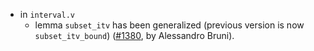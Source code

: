 - in `interval.v`
  + lemma `subset_itv` has been generalized
    (previous version is now `subset_itv_bound`)
    ([#1380](https://github.com/math-comp/math-comp/pull/1380),
    by Alessandro Bruni).

